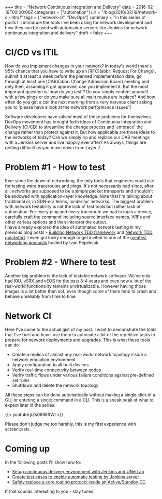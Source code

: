 +++
title = "Network Continuous Integration and Delivery"
date = 2016-02-19T00:00:00Z
categories = ["automation"]
url = "/blog/2016/02/19/network-ci-intro/"
tags = ["network-ci", "DevOps"]
summary = "In this series of posts I'll introduce the tools I've been using for network development and how they can be used with automation servers like Jenkins for network continuous integration and delivery"
draft = false
+++

# CI/CD vs ITIL

How do you implement changes in your network? In today's world there's 95% chance that you have to write up an [RFC](abbr: Request For Change), submit it at least a week before the planned implementation date, go through at least one [CAB](abbr: Change Admission Board) meeting and only then, assuming it got approved, can you implement it. But the most important question is 'how do you test'? Do you simply content yourself with a few pings or do you make sure all main routes are in place? And how often do you get a call the next morning from a very nervous client asking you to 'please have a look at the network performance issues'?  

Software developers have solved most of these problems for themselves. DevOps movement has brought forth ideas of Continuous Integration and Delivery (CI/CD) to streamline the change process and 'embrace' the change rather than protect against it. But how applicable are those ideas to the networks of today? Can we simply rip and replace our CAB meetings with a Jenkins server and live happily ever after?  As always, things are getting difficult as you move down from Layer 7.

# Problem #1 - How to test

Ever since the dawn of networking, the only tools that engineers could use for testing were traceroutes and pings. It's not necessarily bad since, after all, networks are supposed to be a simple packet transports and shouldn't be endowed with application-layer knowledge. Note that I'm talking about traditional or, in SDN-era terms, 'underlay' networks. The biggest problem with network testability is not the lack of test tools but rather lack of automation. For every ping and every traceroute we had to login a device, carefully craft the command including source interface names, VRFs and other various options and then interpret the output.  
I have already explored the idea of automated network testing in my previous blog posts - [Building Network TDD framework][simple-tdd-build] and [Network TDD quickstart][tdd-quickstart]. I even got lucky enough to get invited to one of the [greatest networking podcasts][ipspace-tdd] hosted by Ivan Pepelnjak.  

# Problem #2 - Where to test

Another big problem is the lack of testable network software. We've only had IOU, vSRX and vEOS for the past 3-4 years and even now a lot of the real-world functionality remains unvirtualizable. However having those images is a lot better than not, even though some of them tend to crash and behave unreliably from time to time.

# Network CI

Here I've come to the actual gist of my post. I want to demonstrate the tools that I've built and how I use them to automate a lot of the repetitive tasks to prepare for network deployments and upgrades. This is what these tools can do:

* Create a replica of almost any real-world network topology inside a network emulation environment
* Apply configuration to all built devices
* Verify real-time connectivity between nodes
* Verify traffic flows under various failure conditions against pre-defined set rules
* Shutdown and delete the network topology

All these steps can be done automatically without making a single click in a GUI or entering a single command in a CLI. This is a sneak peak of what to expect later in the series:

{{< youtube jiZs0969RWI >}}

Please don't judge me too harshly, this is my first experience with screencasts.

# Coming up

In the following posts I'll show how to:  

* [Setup continuous delivery environment with Jenkins and UNetLab][env-setup]
* [Create test cases to enable automatic testing by Jenkins server][small-network-demo] 
* [Safely replace a core routing protocol inside an Active/Standby DC][large-network-demo]

If that sounds interesting to you - stay tuned.


[simple-tdd-build]: /blog/2015/06/15/simple-tdd-framework/
[tdd-quickstart]: /blog/2015/07/17/tdd-quickstart/
[ipspace-tdd]: http://blog.ipspace.net/2015/11/test-driven-network-development-with.html
[env-setup]: /blog/2016/02/25/network-ci-dev-setup/
[small-network-demo]: /blog/2016/03/03/network-ci-demo-small/
[large-network-demo]: /blog/2016/03/03/network-ci-demo-large/
